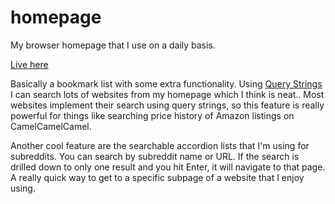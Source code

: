 # homepage
My browser homepage that I use on a daily basis.

[Live here](https://skgough.github.io/homepage/)

Basically a bookmark list with some extra functionality. Using [Query Strings](https://en.m.wikipedia.org/wiki/Query_string#Structure) I can search lots of websites from my homepage which I think is neat.. Most websites implement their search using query strings, so this feature is really powerful for things like searching price history of Amazon listings on CamelCamelCamel.

Another cool feature are the searchable accordion lists that I'm using for subreddits. You can search by subreddit name or URL. If the search is drilled down to only one result and you hit Enter, it will navigate to that page. A really quick way to get to a specific subpage of a website that I enjoy using.
